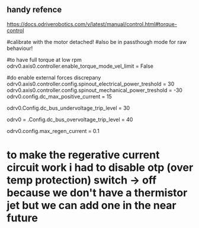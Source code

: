 ## handy refence 
https://docs.odriverobotics.com/v/latest/manual/control.html#torque-control


#calibrate with the motor detached!
#also be in passthough mode for raw behaviour!

#to have full torque at low rpm 
odrv0.axis0.controller.enable_torque_mode_vel_limit = False


#do enable external forces discrepany 
odrv0.axis0.controller.config.spinout_electrical_power_treshold = 30
odrv0.axis0.controller.config.spinout_mechanical_power_treshold = -30
odrv0.config.dc_max_positive_current = 15

odrv0.Config.dc_bus_undervoltage_trip_level = 30

odrv0 = .Config.dc_bus_overvoltage_trip_level = 40

odrv0.config.max_regen_current = 0.1

# to make the regerative current circuit work i had to disable otp (over temp protection) switch -> off because we don't have a thermistor jet but we can add one in the near future
